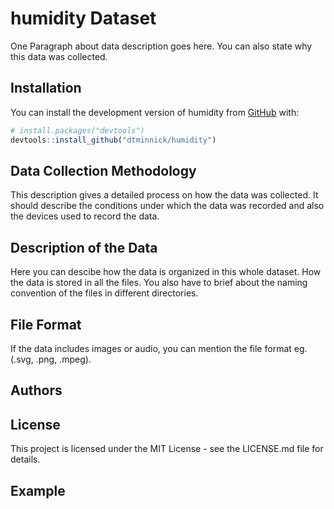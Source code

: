 
<!-- README.md is generated from README.Rmd. Please edit that file -->

# humidity Dataset

<!-- badges: start -->
<!-- badges: end -->

One Paragraph about data description goes here. You can also state why
this data was collected.

## Installation

You can install the development version of humidity from
[GitHub](https://github.com/) with:

``` r
# install.packages("devtools")
devtools::install_github("dtminnick/humidity")
```

## Data Collection Methodology

This description gives a detailed process on how the data was collected.
It should describe the conditions under which the data was recorded and
also the devices used to record the data.

## Description of the Data

Here you can descibe how the data is organized in this whole dataset.
How the data is stored in all the files. You also have to brief about
the naming convention of the files in different directories.

## File Format

If the data includes images or audio, you can mention the file format
eg.(.svg, .png, .mpeg).

## Authors

## License

This project is licensed under the MIT License - see the LICENSE.md file
for details.

## Example
